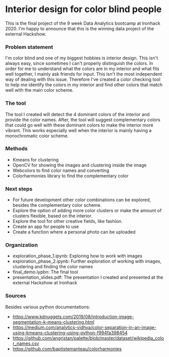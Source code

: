 # Interior design for color blind people

This is the final project of the 9 week Data Analytics bootcamp at Ironhack 2020. I'm happy to announce that this is the winning data project of the external Hackshow. 


### Problem statement

I'm color blind and one of my biggest hobbies is interior design. This isn't always easy, since sometimes I can't properly distinguish the colors. In order for me to understand what the colors are in my interior and what fits well together, I mainly ask friends for input. This isn't the most independent way of dealing with this issue. Therefore I've created a color checking tool to help me identify the colors in my interior and find other colors that match well with the main color scheme. 


### The tool

The tool I created will detect the 4 dominant colors of the interior and provide the color names. After, the tool will suggest complementary colors that could go well with these dominant colors to make the interior more vibrant. This works especially well when the interior is mainly having a monochromatic color scheme. 


### Methods

- Kmeans for clustering
- OpenCV for showing the images and clustering inside the image
- Webcolors to find color names and converting
- Colorharmonies library to find the complementary color


### Next steps

- For future development other color combinations can be explored, besides the complementary color scheme. 
- Explore the option of adding more color clusters or make the amount of clusters flexible, based on the interior. 
- Explore the tool for other creative fields, like fashion.
- Create an app for people to use
- Create a function where a personal photo can be uploaded


### Organization

- exploration_phase_1.ipynb: Exploring how to work with images
- exploration_phase_2.ipynb: Further exploration of working with images, clustering and finding the color names
- final_demo.iypbn: The final tool 
- presentation_slides.pdf: The presentation I created and presented at the external Hackshow at Ironhack 

### Sources

Besides various python documentations:
- https://www.kdnuggets.com/2019/08/introduction-image-segmentation-k-means-clustering.html
- https://medium.com/analytics-vidhya/color-separation-in-an-image-using-kmeans-clustering-using-python-f994fa398454
- https://github.com/angristan/palette/blob/master/dataset/wikipedia_color_names.csv
- https://github.com/baptistemanteau/colorharmonies
